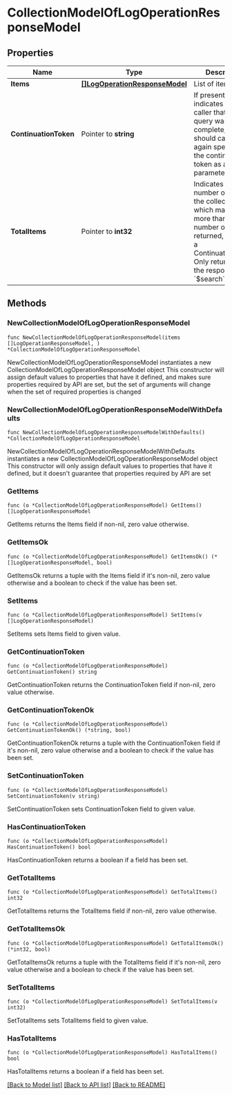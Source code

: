 # CollectionModelOfLogOperationResponseModel

## Properties

Name | Type | Description | Notes
------------ | ------------- | ------------- | -------------
**Items** | [**[]LogOperationResponseModel**](LogOperationResponseModel.md) | List of items. | 
**ContinuationToken** | Pointer to **string** | If present, indicates to the caller that the query was not complete, and they should call the API again specifying the continuation token as a query parameter. | [optional] 
**TotalItems** | Pointer to **int32** | Indicates the total number of items in the collection, which may be more than the number of Items returned, if there is a ContinuationToken.  Only returned in the response to &#x60;$search&#x60; APIs. | [optional] 

## Methods

### NewCollectionModelOfLogOperationResponseModel

`func NewCollectionModelOfLogOperationResponseModel(items []LogOperationResponseModel, ) *CollectionModelOfLogOperationResponseModel`

NewCollectionModelOfLogOperationResponseModel instantiates a new CollectionModelOfLogOperationResponseModel object
This constructor will assign default values to properties that have it defined,
and makes sure properties required by API are set, but the set of arguments
will change when the set of required properties is changed

### NewCollectionModelOfLogOperationResponseModelWithDefaults

`func NewCollectionModelOfLogOperationResponseModelWithDefaults() *CollectionModelOfLogOperationResponseModel`

NewCollectionModelOfLogOperationResponseModelWithDefaults instantiates a new CollectionModelOfLogOperationResponseModel object
This constructor will only assign default values to properties that have it defined,
but it doesn't guarantee that properties required by API are set

### GetItems

`func (o *CollectionModelOfLogOperationResponseModel) GetItems() []LogOperationResponseModel`

GetItems returns the Items field if non-nil, zero value otherwise.

### GetItemsOk

`func (o *CollectionModelOfLogOperationResponseModel) GetItemsOk() (*[]LogOperationResponseModel, bool)`

GetItemsOk returns a tuple with the Items field if it's non-nil, zero value otherwise
and a boolean to check if the value has been set.

### SetItems

`func (o *CollectionModelOfLogOperationResponseModel) SetItems(v []LogOperationResponseModel)`

SetItems sets Items field to given value.


### GetContinuationToken

`func (o *CollectionModelOfLogOperationResponseModel) GetContinuationToken() string`

GetContinuationToken returns the ContinuationToken field if non-nil, zero value otherwise.

### GetContinuationTokenOk

`func (o *CollectionModelOfLogOperationResponseModel) GetContinuationTokenOk() (*string, bool)`

GetContinuationTokenOk returns a tuple with the ContinuationToken field if it's non-nil, zero value otherwise
and a boolean to check if the value has been set.

### SetContinuationToken

`func (o *CollectionModelOfLogOperationResponseModel) SetContinuationToken(v string)`

SetContinuationToken sets ContinuationToken field to given value.

### HasContinuationToken

`func (o *CollectionModelOfLogOperationResponseModel) HasContinuationToken() bool`

HasContinuationToken returns a boolean if a field has been set.

### GetTotalItems

`func (o *CollectionModelOfLogOperationResponseModel) GetTotalItems() int32`

GetTotalItems returns the TotalItems field if non-nil, zero value otherwise.

### GetTotalItemsOk

`func (o *CollectionModelOfLogOperationResponseModel) GetTotalItemsOk() (*int32, bool)`

GetTotalItemsOk returns a tuple with the TotalItems field if it's non-nil, zero value otherwise
and a boolean to check if the value has been set.

### SetTotalItems

`func (o *CollectionModelOfLogOperationResponseModel) SetTotalItems(v int32)`

SetTotalItems sets TotalItems field to given value.

### HasTotalItems

`func (o *CollectionModelOfLogOperationResponseModel) HasTotalItems() bool`

HasTotalItems returns a boolean if a field has been set.


[[Back to Model list]](../README.md#documentation-for-models) [[Back to API list]](../README.md#documentation-for-api-endpoints) [[Back to README]](../README.md)


